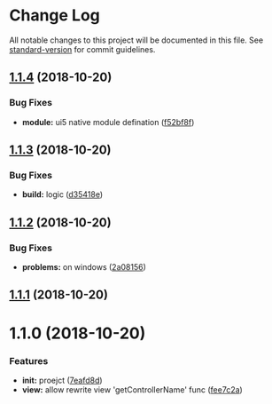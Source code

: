 # Change Log

All notable changes to this project will be documented in this file. See [standard-version](https://github.com/conventional-changelog/standard-version) for commit guidelines.

<a name="1.1.4"></a>
## [1.1.4](https://github.com/Soontao/babel-plugin-ui5-next/compare/v1.1.3...v1.1.4) (2018-10-20)


### Bug Fixes

* **module:** ui5 native module defination ([f52bf8f](https://github.com/Soontao/babel-plugin-ui5-next/commit/f52bf8f))



<a name="1.1.3"></a>
## [1.1.3](https://github.com/Soontao/babel-plugin-ui5-next/compare/v1.1.2...v1.1.3) (2018-10-20)


### Bug Fixes

* **build:** logic ([d35418e](https://github.com/Soontao/babel-plugin-ui5-next/commit/d35418e))



<a name="1.1.2"></a>
## [1.1.2](https://github.com/Soontao/babel-plugin-ui5-next/compare/v1.1.1...v1.1.2) (2018-10-20)


### Bug Fixes

* **problems:** on windows ([2a08156](https://github.com/Soontao/babel-plugin-ui5-next/commit/2a08156))



<a name="1.1.1"></a>
## [1.1.1](https://github.com/Soontao/babel-plugin-ui5-next/compare/v1.1.0...v1.1.1) (2018-10-20)



<a name="1.1.0"></a>
# 1.1.0 (2018-10-20)


### Features

* **init:** proejct ([7eafd8d](https://github.com/Soontao/babel-plugin-ui5-next/commit/7eafd8d))
* **view:** allow rewrite view 'getControllerName' func ([fee7c2a](https://github.com/Soontao/babel-plugin-ui5-next/commit/fee7c2a))
